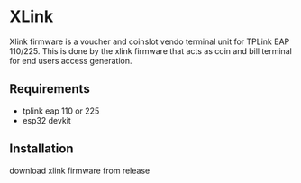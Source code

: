 # XLink
Xlink firmware is a voucher and coinslot vendo terminal unit for TPLink EAP 110/225.
This is done by the xlink firmware that acts as coin and bill terminal for end users access generation.

## Requirements
- tplink eap 110 or 225
- esp32 devkit

## Installation
download xlink firmware from release
